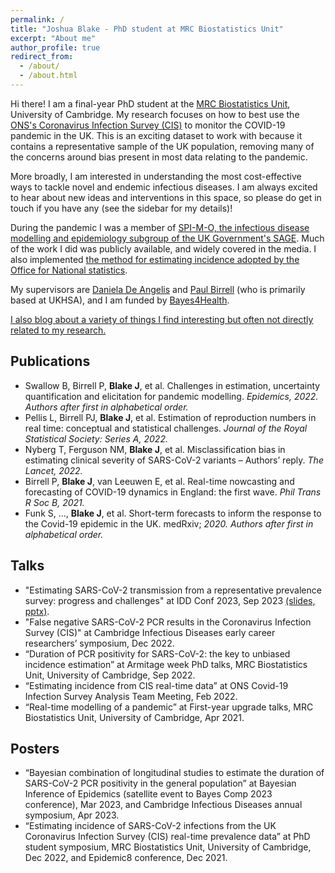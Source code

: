 ```yaml
---
permalink: /
title: "Joshua Blake - PhD student at MRC Biostatistics Unit"
excerpt: "About me"
author_profile: true
redirect_from: 
  - /about/
  - /about.html
---
```


Hi there! I am a final-year PhD student at the [MRC Biostatistics Unit](https://www.mrc-bsu.cam.ac.uk/), University of Cambridge.
My research focuses on how to best use the [ONS's Coronavirus Infection Survey (CIS)](https://ons.gov.uk/cis) to monitor the COVID-19 pandemic in the UK.
This is an exciting dataset to work with because it contains a representative sample of the UK population, removing many of the concerns around bias present in most data relating to the pandemic.

More broadly, I am interested in understanding the most cost-effective ways to tackle novel and endemic infectious diseases.
I am always excited to hear about new ideas and interventions in this space, so please do get in touch if you have any (see the sidebar for my details)!

During the pandemic I was a member of [SPI-M-O, the infectious disease modelling and epidemiology subgroup of the UK Government's SAGE](https://www.gov.uk/government/groups/scientific-pandemic-influenza-subgroup-on-modelling).
Much of the work I did was publicly available, and widely covered in the media.
I also implemented [the method for estimating incidence adopted by the Office for National statistics](https://www.ons.gov.uk/peoplepopulationandcommunity/healthandsocialcare/conditionsanddiseases/methodologies/covid19infectionsurveypilotmethodsandfurtherinformation#incidence).

My supervisors are [Daniela De Angelis](http://www.mrc-bsu.cam.ac.uk/people/in-alphabetical-order/a-to-g/daniela-de-angelis/) and [Paul Birrell](https://www.mrc-bsu.cam.ac.uk/people/in-alphabetical-order/a-to-g/paul-birrell/) (who is primarily based at UKHSA), and I am funded by [Bayes4Health](https://www.lancaster.ac.uk/bayes-for-health/).

[I also blog about a variety of things I find interesting but often not directly related to my research.](https://joshuablake.co.uk/blog/)

## Publications

- Swallow B, Birrell P, **Blake J**, et al. Challenges in estimation, uncertainty quantification and elicitation for pandemic modelling. *Epidemics, 2022. Authors after first in alphabetical order.*
- Pellis L, Birrell PJ, **Blake J**, et al. Estimation of reproduction numbers in real time: conceptual and statistical challenges. *Journal of the Royal Statistical Society: Series A, 2022.*
- Nyberg T, Ferguson NM, **Blake J**, et al. Misclassification bias in estimating clinical severity of SARS-CoV-2 variants – Authors’ reply. *The Lancet, 2022.*
- Birrell P, **Blake J**, van Leeuwen E, et al. Real-time nowcasting and forecasting of COVID-19 dynamics in England: the first wave. *Phil Trans R Soc B, 2021.*
- Funk S, …, **Blake J**, et al. Short-term forecasts to inform the response to the Covid-19 epidemic in the UK. medRxiv; *2020. Authors after first in alphabetical order.*


## Talks

- "Estimating SARS-CoV-2 transmission from a representative prevalence survey: progress and challenges" at IDD Conf 2023, Sep 2023 [(slides, pptx)]({{site.baseurl}}/assets/slides/iddconf_CIS-focus_FINAL.pptx).
- "False negative SARS-CoV-2 PCR results in the Coronavirus Infection Survey (CIS)" at Cambridge Infectious Diseases early career researchers’ symposium, Dec 2022.
- “Duration of PCR positivity for SARS-CoV-2: the key to unbiased incidence estimation” at Armitage week PhD talks, MRC Biostatistics Unit, University of Cambridge, Sep 2022.
- “Estimating incidence from CIS real-time data” at ONS Covid-19 Infection Survey Analysis Team Meeting, Feb 2022.
- “Real-time modelling of a pandemic” at First-year upgrade talks, MRC Biostatistics Unit, University of Cambridge, Apr 2021.

## Posters

- “Bayesian combination of longitudinal studies to estimate the duration of SARS-CoV-2 PCR positivity in the general population” at Bayesian Inference of Epidemics (satellite event to Bayes Comp 2023 conference), Mar 2023, and Cambridge Infectious Diseases annual symposium, Apr 2023.
- “Estimating incidence of SARS-CoV-2 infections from the UK Coronavirus Infection Survey (CIS) real-time prevalence data” at PhD student symposium, MRC Biostatistics Unit, University of Cambridge, Dec 2022, and Epidemic8 conference, Dec 2021.
